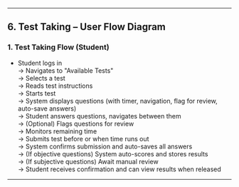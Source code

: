 ---

## 6. Test Taking – User Flow Diagram

### 1. Test Taking Flow (Student)
- Student logs in  
  → Navigates to "Available Tests"  
  → Selects a test  
  → Reads test instructions  
  → Starts test  
  → System displays questions (with timer, navigation, flag for review, auto-save answers)  
  → Student answers questions, navigates between them  
  → (Optional) Flags questions for review  
  → Monitors remaining time  
  → Submits test before or when time runs out  
  → System confirms submission and auto-saves all answers  
  → (If objective questions) System auto-scores and stores results  
  → (If subjective questions) Await manual review  
  → Student receives confirmation and can view results when released

---